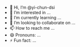 - 👋 Hi, I’m @yi-chun-dsi
- 👀 I’m interested in ...
- 🌱 I’m currently learning ...
- 💞️ I’m looking to collaborate on ...
- 📫 How to reach me ...
- 😄 Pronouns: ...
- ⚡ Fun fact: ...

<!---
yi-chun-dsi/yi-chun-dsi is a ✨ special ✨ repository because its `README.md` (this file) appears on your GitHub profile.
You can click the Preview link to take a look at your changes.
--->
